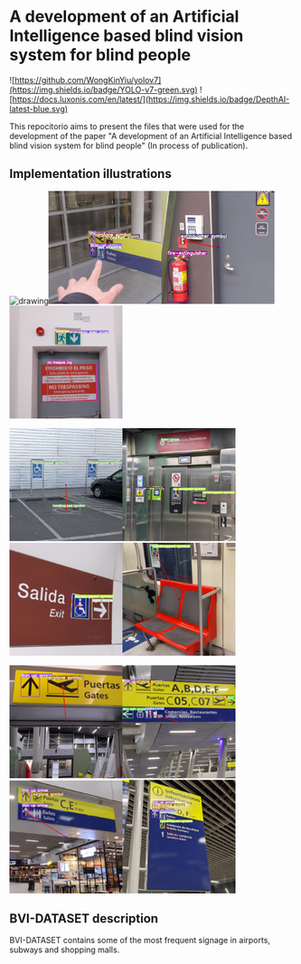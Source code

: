 # A development of an Artificial Intelligence based blind vision system for blind people

![https://github.com/WongKinYiu/yolov7](https://img.shields.io/badge/YOLO-v7-green.svg) ![https://docs.luxonis.com/en/latest/](https://img.shields.io/badge/DepthAI-latest-blue.svg)


This repocitorio aims to present the files that were used for the development of the paper "A development of an Artificial Intelligence based blind vision system for blind people" (In process of publication).

## Implementation illustrations


<img src="Media/VideoRGB_Hand.gif" alt="drawing" width="200"/><img src="Media/6.jpg" alt="drawing" width="200"/><img src="Media/11.jpg" alt="drawing" width="200"/><img src="Media/7.jpg" alt="drawing" width="200"/>

<img src="Media/12.jpg" alt="drawing" width="200"/><img src="Media/2.jpg" alt="drawing" width="200"/><img src="Media/3.jpg" alt="drawing" width="200"/><img src="Media/4.jpg" alt="drawing" width="200"/>

<img src="Media/1.jpg" alt="drawing" width="200"/><img src="Media/5.jpg" alt="drawing" width="200"/><img src="Media/8.jpg" alt="drawing" width="200"/><img src="Media/10.jpg" alt="drawing" width="200"/>


## BVI-DATASET description

BVI-DATASET contains some of the most frequent signage in airports, subways and shopping malls.